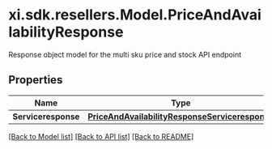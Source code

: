 # xi.sdk.resellers.Model.PriceAndAvailabilityResponse
Response object model for the multi sku price and stock API endpoint

## Properties

Name | Type | Description | Notes
------------ | ------------- | ------------- | -------------
**Serviceresponse** | [**PriceAndAvailabilityResponseServiceresponse**](PriceAndAvailabilityResponseServiceresponse.md) |  | [optional] 

[[Back to Model list]](../README.md#documentation-for-models) [[Back to API list]](../README.md#documentation-for-api-endpoints) [[Back to README]](../README.md)

